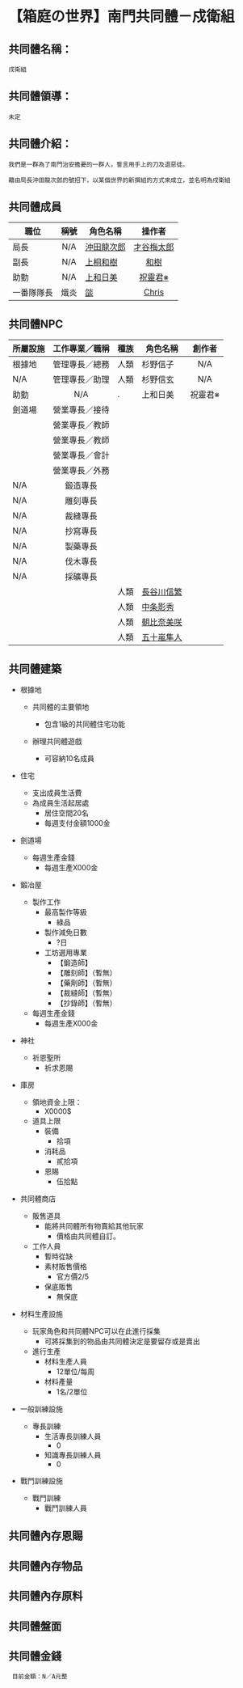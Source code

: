 # 【箱庭の世界】南門共同體－戍衛組

## 共同體名稱：
    戌衛組

## 共同體領導：
    未定

## 共同體介紹：
    我們是一群為了南門治安擔憂的一群人，誓言用手上的刀及退惡徒。
    
    藉由局長沖田龍次郎的號招下，以某個世界的新撰組的方式來成立，並名明為戍衛組

## 共同體成員

| 職位  | 稱號 | 角色名稱 | 操作者 |
| ------------- |:-------------:| ------------- |:-------------:|
| 局長 | N/A | [沖田龍次郎](https://home.gamer.com.tw/creationDetail.php?sn=2564025) | [才谷梅太郎](https://home.gamer.com.tw/homeindex.php?owner=vc07749) |
| 副長 | N/A | [上桐和樹](https://home.gamer.com.tw/creationDetail.php?sn=2646583) | [和樹](https://home.gamer.com.tw/homeindex.php?owner=rbr0999)
| 助勤 | N/A | [上和日美](https://home.gamer.com.tw/creationDetail.php?sn=2786161) | [祝靈君※](https://home.gamer.com.tw/homeindex.php?owner=kwok6435)
| 一番隊隊長 | 熾炎 | [燄](https://home.gamer.com.tw/creationDetail.php?sn=4417046) | [Chris](https://home.gamer.com.tw/homeindex.php?owner=lorkcter5413)

## 共同體NPC

| 所屬設施  | 工作專業／職稱 | 種族 | 角色名稱 | 創作者 |
| ------------- |:-------------:| ------------- |  ------------- |:-------------:|
| 根據地 | 管理專長／總務 | 人類 | 杉野信子| N/A |
| N/A | 管理專長／助理 | 人類 | 杉野信玄 | N/A |
| 助勤 | N/A | . | 上和日美 | 祝靈君※ |
| 劍道場 | 營業專長／接待 |  |  |  |
|  | 營業專長／教師 |  |  |  |
|  | 營業專長／教師 |  |  |  |
|  | 營業專長／會計 |  |  |  |
|  | 營業專長／外務 |  |  |  |
| N/A | 鍛造專長 |
| N/A | 雕刻專長 |
| N/A | 裁縫專長 |
| N/A | 抄寫專長 |
| N/A | 製藥專長 |
| N/A | 伐木專長 |
| N/A | 採礦專長 |
| | |人類 | [長谷川信繁](https://home.gamer.com.tw/creationDetail.php?sn=3103654) |
| | |人類 | [中条影秀](https://home.gamer.com.tw/creationDetail.php?sn=3104723) |
| | |人類 | [朝比奈美咲](https://home.gamer.com.tw/creationDetail.php?sn=3105399) |
| | |人類 | [五十嵐隼人](https://home.gamer.com.tw/creationDetail.php?sn=3105415) |

## 共同體建築

* 根據地
    * 共同體的主要領地
      * 包含1級的共同體住宅功能
    
    * 辦理共同體遊戲
      * 可容納10名成員

* 住宅
    * 支出成員生活費 
    * 為成員生活起居處
      * 居住空間20名
      * 每週支付金額1000金

* 劍道場
    * 每週生產金錢
        * 每週生產X000金
* 鍛冶屋
    * 製作工作
      * 最高製作等級
        * 綠品
      * 製作減免日數
        *  ?日
      * 工坊選用專業
        * 【鍛造師】
        * 【雕刻師】（暫無）
        * 【藥劑師】（暫無）
        * 【裁縫師】（暫無）
        * 【抄錄師】（暫無）
  * 每週生產金錢
    * 每週生產X000金

* 神社
    * 祈恩聖所
        * 祈求恩賜
* 庫房
    * 領地資金上限：
      * X0000$
    * 道具上限
        * 裝備
          * 拾項
        * 消耗品
          * 貳拾項
        * 恩賜
          * 伍拾點

* 共同體商店
    * 販售道具
        * 能將共同體所有物賣給其他玩家
          * 價格由共同體自訂。
    * 工作人員
        * 暫時從缺
      * 素材販售價格
        * 官方價2/5
      *  保底販售
           * 無保底

* 材料生產設施
    * 玩家角色和共同體NPC可以在此進行採集
      * 可將採集到的物品由共同體決定是要留存或是賣出
    * 進行生產
      * 材料生產人員
        * 12單位/每周
      * 材料產量
        * 1名/2單位
* 一般訓練設施
    *  專長訓練
       * 生活專長訓練人員
         * 0 
       * 知識專長訓練人員
         * 0
* 戰鬥訓練設施
    * 戰鬥訓練
      * 戰鬥訓練人員

## 共同體內存恩賜

## 共同體內存物品

## 共同體內存原料

## 共同體盤面

## 共同體金錢
     目前金額：N／A元整

